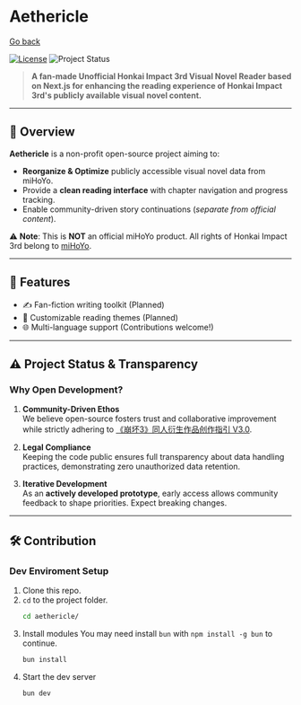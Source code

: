 # Aethericle

[Go back](/README.md)

[![License](https://img.shields.io/badge/License-Apache%202.0-white.svg)](https://opensource.org/licenses/Apache-2.0)
![Project Status](https://img.shields.io/badge/Status-Active%20Development-white)

> **A fan-made Unofficial Honkai Impact 3rd Visual Novel Reader  based on Next.js for enhancing the reading experience of Honkai Impact 3rd's publicly available visual novel content.** 

---

## 📖 Overview
**Aethericle** is a non-profit open-source project aiming to:
- **Reorganize & Optimize** publicly accessible visual novel data from miHoYo.
- Provide a **clean reading interface** with chapter navigation and progress tracking.
- Enable community-driven story continuations (*separate from official content*).

⚠️ **Note**: This is **NOT** an official miHoYo product. All rights of Honkai Impact 3rd belong to [miHoYo](https://www.mihoyo.com).

---

## 🌟 Features
- ✍️ Fan-fiction writing toolkit (Planned)
- 🎨 Customizable reading themes (Planned)
- 🌐 Multi-language support (Contributions welcome!)

---

## ⚠️ Project Status & Transparency
### Why Open Development?
1. **Community-Driven Ethos**  
   We believe open-source fosters trust and collaborative improvement while strictly adhering to [《崩坏3》同人衍生作品创作指引 V3.0](https://bh3.mihoyo.com/news/695/120990).

2. **Legal Compliance**  
   Keeping the code public ensures full transparency about data handling practices, demonstrating zero unauthorized data retention.

3. **Iterative Development**  
   As an **actively developed prototype**, early access allows community feedback to shape priorities. Expect breaking changes.

<!-- ### What's Unstable Now?
- API response parsing may fail on rare edge cases.
- Mobile responsiveness needs optimization.
- Fan-fiction export/import is incomplete. -->

---

## 🛠️ Contribution
### Dev Enviroment Setup
1. Clone this repo.
2. `cd` to the project folder.
    ```bash
    cd aethericle/
    ```
3. Install modules
   You may need install `bun` with `npm install -g bun` to continue.
    ```bash
    bun install
    ```
4. Start the dev server
   ```bash
   bun dev
   ```
